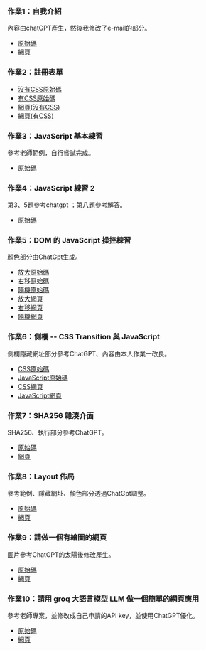 ### 作業1：自我介紹
內容由chatGPT產生，然後我修改了e-mail的部分。
* [原始碼]( https://github.com/1100jimjim/wp/blob/master/html/%E8%87%AA%E6%88%91%E4%BB%8B%E7%B4%B9.html)
* [網頁]( https://1100jimjim.github.io/wp/html/%E8%87%AA%E6%88%91%E4%BB%8B%E7%B4%B9)
### 作業2：註冊表單
* [沒有CSS原始碼](https://github.com/1100jimjim/wp/blob/master/html/%E8%A8%BB%E5%86%8A%E7%95%AB%E9%9D%A2.html)
* [有CSS原始碼](https://github.com/1100jimjim/wp/blob/master/html/%E8%A8%BB%E5%86%8A%E7%95%AB%E9%9D%A2CSS%E7%89%88.html)
* [網頁(沒有CSS)](https://1100jimjim.github.io/wp/html/%E8%A8%BB%E5%86%8A%E7%95%AB%E9%9D%A2.html)
* [網頁(有CSS)](https://1100jimjim.github.io/wp/html/%E8%A8%BB%E5%86%8A%E7%95%AB%E9%9D%A2CSS%E7%89%88.html)
### 作業3：JavaScript 基本練習
參考老師範例，自行嘗試完成。
* [原始碼](https://github.com/1100jimjim/wp/tree/master/%E4%BD%9C%E6%A5%AD-3)
### 作業4：JavaScript 練習 2
第3、5題參考chatgpt ；第八題參考解答。
* [原始碼](https://github.com/1100jimjim/wp/tree/master/%E4%BD%9C%E6%A5%AD-4)
### 作業5：DOM 的 JavaScript 操控練習
顏色部分由ChatGpt生成。
* [放大原始碼](https://github.com/1100jimjim/wp/blob/master/%E4%BD%9C%E6%A5%AD-5/%E6%94%BE%E5%A4%A7.html)
* [右移原始碼](https://github.com/1100jimjim/wp/blob/master/%E4%BD%9C%E6%A5%AD-5/%E5%8F%B3%E7%A7%BB.html)
* [隨機原始碼](https://github.com/1100jimjim/wp/blob/master/%E4%BD%9C%E6%A5%AD-5/%E9%9A%A8%E6%A9%9F.html)
* [放大網頁](https://1100jimjim.github.io/wp/%E4%BD%9C%E6%A5%AD-5/%E6%94%BE%E5%A4%A7.html)
* [右移網頁](https://1100jimjim.github.io/wp/%E4%BD%9C%E6%A5%AD-5/%E5%8F%B3%E7%A7%BB.html)
* [隨機網頁](https://1100jimjim.github.io/wp/%E4%BD%9C%E6%A5%AD-5/%E9%9A%A8%E6%A9%9F.html)
### 作業6：側欄 -- CSS Transition 與 JavaScript
側欄隱藏網址部分參考ChatGPT、內容由本人作業一改良。
* [CSS原始碼](https://github.com/1100jimjim/wp/blob/master/%E4%BD%9C%E6%A5%AD-6/%E5%81%B4%E6%AC%84.html)
* [JavaScript原始碼](https://github.com/1100jimjim/wp/blob/master/%E4%BD%9C%E6%A5%AD-6/%E6%8C%89%E5%81%B4%E6%AC%84.html)
* [CSS網頁](https://1100jimjim.github.io/wp/%E4%BD%9C%E6%A5%AD-6/%E5%81%B4%E6%AC%84.html)
* [JavaScript網頁](https://1100jimjim.github.io/wp/%E4%BD%9C%E6%A5%AD-6/%E6%8C%89%E5%81%B4%E6%AC%84.html)
### 作業7：SHA256 雜湊介面
SHA256、執行部分參考ChatGPT。
* [原始碼](https://github.com/1100jimjim/wp/blob/master/%E4%BD%9C%E6%A5%AD-7/%E9%9B%9C%E6%B9%8A.html)
* [網頁](https://1100jimjim.github.io/wp/%E4%BD%9C%E6%A5%AD-7/%E9%9B%9C%E6%B9%8A.html)
### 作業8：Layout 佈局
參考範例、隱藏網址、顏色部分透過ChatGpt調整。
* [原始碼](https://github.com/1100jimjim/wp/blob/master/%E4%BD%9C%E6%A5%AD-8/Layout.html)
* [網頁](https://1100jimjim.github.io/wp/%E4%BD%9C%E6%A5%AD-8/Layout.html)
### 作業9：請做一個有繪圖的網頁
圖片參考ChatGPT的太陽後修改產生。
* [原始碼](https://github.com/1100jimjim/wp/tree/master/%E4%BD%9C%E6%A5%AD-9)
* [網頁](https://1100jimjim.github.io/wp/%E4%BD%9C%E6%A5%AD-9/%E7%95%AB%E5%9C%96.html)
### 作業10：請用 groq 大語言模型 LLM 做一個簡單的網頁應用
參考老師專案，並修改成自己申請的API key，並使用ChatGPT優化。
* [原始碼](https://github.com/1100jimjim/wp/tree/master/%E4%BD%9C%E6%A5%AD-10)
* [網頁](https://1100jimjim.github.io/wp/%E4%BD%9C%E6%A5%AD-10/10.html)


